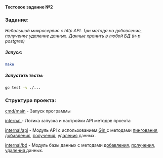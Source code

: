 #### Тестовое задание №2

### Задание:

*Небольшой микросервис с http API. Три метода на добавление, получение удаление данных. Данные хранить в любой БД (н-р postgres)*

##### Запуск:

```bash
make
```

##### Запустить тесты:

```bash
go test -v ./...
```

### Структура проекта:

[cmd/main](cmd/main/) - Запуск программы

[internal ](internal/)- Логика запуска и настройки API методов проекта

[internal/api](internal/api/) - Модуль API с использованием [Gin ](https://github.com/gin-gonic/gin)с методами [пингования](internal/api/PING.go), [добавления](internal/api/POST.go), [получения](internal/api/GET.go), [удаления](internal/api/DELETE.go) данных.

[internal/bd](internal/bd/) - Модуль базы данных с методами [добавления](internal/bd/insert.go), [получения](internal/bd/select.go), [удаления ](internal/bd/delete.go)данных.
